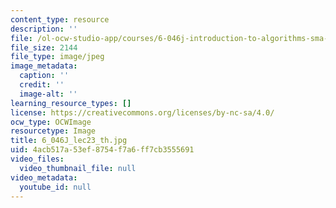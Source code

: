 ```yaml
---
content_type: resource
description: ''
file: /ol-ocw-studio-app/courses/6-046j-introduction-to-algorithms-sma-5503-fall-2005/4acb517a53ef8754f7a6ff7cb3555691_6_046J_lec23_th.jpg
file_size: 2144
file_type: image/jpeg
image_metadata:
  caption: ''
  credit: ''
  image-alt: ''
learning_resource_types: []
license: https://creativecommons.org/licenses/by-nc-sa/4.0/
ocw_type: OCWImage
resourcetype: Image
title: 6_046J_lec23_th.jpg
uid: 4acb517a-53ef-8754-f7a6-ff7cb3555691
video_files:
  video_thumbnail_file: null
video_metadata:
  youtube_id: null
---
```

